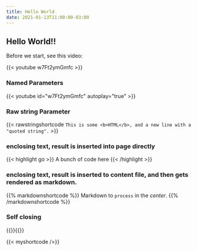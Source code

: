 ```yaml
---
title: Hello World
date: 2021-01-13T11:00:00-03:00
---
```

## Hello World!!
Before we start, see this video:

{{< youtube w7Ft2ymGmfc >}}

### Named Parameters
{{< youtube id="w7Ft2ymGmfc" autoplay="true" >}}

### Raw string Parameter

{{<  rawstringshortcode `This is some <b>HTML</b>,
and a new line with a "quoted string".` >}}

### enclosing text, result is inserted into page directly

{{< highlight go >}} A bunch of code here {{< /highlight >}}

### enclosing text, result is inserted to content file, and then gets rendered as markdown.

{{% markdownshortcode %}} 
Markdown to `process` in the *center*. 
{{% /markdownshortcode %}}

### Self closing 

{{<myshortcode>}}{{</myshortcode>}}

{{< myshortcode />}}